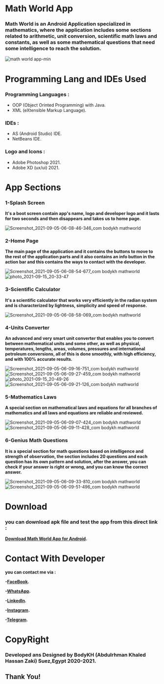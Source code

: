 # Math World App
### Math World is an Android Application specialized in mathematics, where the application includes some sections related to arithmetic, unit conversion, scientific math laws and constants, as well as some mathematical questions that need some intelligence to reach the solution.
![math world app-min](https://user-images.githubusercontent.com/58918060/133482272-3d1c0879-0f8f-4575-ae4d-c50ceee3b72a.png)
# Programming Lang and IDEs Used
### Programming Languages :
- OOP (Object Orinted Programming) with Java.
- XML (eXtensible Markup Language).
### IDEs :
- AS (Android Studio) IDE.
- NetBeans IDE.
### Logo and Icons :
- Adobe Photoshop 2021.
- Adobe XD (ux/ui) 2021.
# App Sections
### 1-Splash Screen
**It's a boot screen contain app's name, logo and developer logo and it lasts for two seconds and then disappears and takes us to home page.**

![Screenshot_2021-09-05-06-08-46-346_com bodykh mathworld](https://user-images.githubusercontent.com/58918060/133488815-1dcdc1c6-1f25-48e8-8d0a-7ae2168b3a8b.jpg)

### 2-Home Page
**The main page of the application and it contains the buttons to move to the rest of the application parts and it also contains an info button in the action bar and this contains the ways to contact with the developer.**

![Screenshot_2021-09-05-06-08-54-677_com bodykh mathworld](https://user-images.githubusercontent.com/58918060/133489937-86ec6ca4-bc0e-4ef5-8527-7d79366894b6.jpg)
![photo_2021-09-15_20-33-47](https://user-images.githubusercontent.com/58918060/133489940-2bba7d7f-621f-498b-90fc-b8a6ebda5792.jpg)

### 3-Scientific Calculator
**It's a scientific calculator that works very efficiently in the radian system and is characterized by lightness, simplicity and speed of response.**

![Screenshot_2021-09-05-06-08-58-069_com bodykh mathworld](https://user-images.githubusercontent.com/58918060/133490821-adc4eef7-3837-462d-86b2-e0c4e63eba86.jpg)

### 4-Units Converter
**An advanced and very smart unit converter that enables you to convert between mathematical units and some other, as well as physical, temperatures, lengths, areas, volumes, pressures and international petroleum conversions, all of this is done smoothly, with high efficiency, and with 100% accurate results.**

![Screenshot_2021-09-05-06-09-16-751_com bodykh mathworld](https://user-images.githubusercontent.com/58918060/133492031-20f64b86-117f-4bb2-839a-a8e34ad4ee77.jpg)
![Screenshot_2021-09-05-06-09-27-459_com bodykh mathworld](https://user-images.githubusercontent.com/58918060/133492036-2ee20d29-918c-4421-8538-84f6b38a9832.jpg)
![photo_2021-09-15_20-49-26](https://user-images.githubusercontent.com/58918060/133492048-5a1f71ac-fcbc-4e22-92f8-bcebc16880a9.jpg)
![Screenshot_2021-09-05-06-09-21-126_com bodykh mathworld](https://user-images.githubusercontent.com/58918060/133492054-c4091809-63fd-4a0f-90d6-0d33ce06a237.jpg)

### 5-Mathematics Laws
**A special section on mathematical laws and equations for all branches of mathematics and all laws and equations are reliable and reviewed.**

![Screenshot_2021-09-05-06-09-07-424_com bodykh mathworld](https://user-images.githubusercontent.com/58918060/133492632-09f50609-1506-4bec-82e5-82ac69004e0a.jpg)
![Screenshot_2021-09-05-06-09-11-428_com bodykh mathworld](https://user-images.githubusercontent.com/58918060/133492637-ae649c21-7233-4ff9-8753-e79b2981a7db.jpg)

### 6-Genius Math Questions
**It is a special section for math questions based on intelligence and strength of observation, the section includes 20 questions and each question has its own pattern and solution, after the answer, you can check if your answer is right or wrong, and you can know the correct answer.**

![Screenshot_2021-09-05-06-09-33-810_com bodykh mathworld](https://user-images.githubusercontent.com/58918060/133493415-ef9b8d76-3120-460f-90a3-3ee70a8fff6e.jpg)
![Screenshot_2021-09-05-06-09-51-496_com bodykh mathworld](https://user-images.githubusercontent.com/58918060/133493428-ee2a34a1-2263-4b42-9e7b-f5333cd34beb.jpg)

# Download
### you can download apk file and test the app from this direct link :
**[Download Math World App for Android](https://www.mediafire.com/file/k6mhczx9xvwqb9e/MathWorld.apk/file).**

# Contact With Developer
**you can contact me via :**

**-[FaceBook](https://www.facebook.com/abdalrahman.khaled.54/).**

**-[WhatsApp](https://wa.me/201148472090).**

**-[LinkedIn](https://www.linkedin.com/in/abdulrhman-khaled-91a3b821a).**

**-[Instagram](https://www.instagram.com/bodykh_/).**

**-[Telegram](https://t.me/Bodykh1).**

# CopyRight
### Developed ans Designed by **BodyKH** (Abdulrhman Khaled Hassan Zaki) Suez,Egypt 2020-2021.
## Thank You! 
